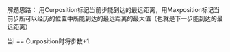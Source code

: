 解题思路：
用Curposition标记当前步能到达的最远距离，用Maxposition标记当前步所可以经历的位置中所能到达的最远距离的最大值（也就是下一步能到达的最远距离）

当i == Curposition时将步数+1.